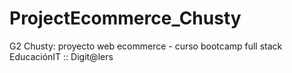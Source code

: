 # ProjectEcommerce_Chusty
G2 Chusty: proyecto web ecommerce - curso bootcamp full stack EducaciónIT :: Digit@lers
